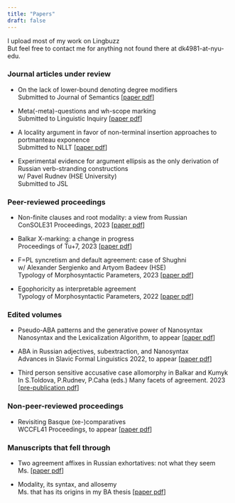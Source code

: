 ```yaml
---
title: "Papers"
draft: false
---
```


I upload most of my work on Lingbuzz\
But feel free to contact me for anything not found there at dk4981-at-nyu-edu.

### Journal articles under review
  + On the lack of lower-bound denoting degree modifiers\
Submitted to Journal of Semantics  [[paper pdf](lowerbound.pdf)] 

+ Meta(-meta)-questions and wh-scope marking\
Submitted to Linguistic Inquiry [[paper pdf](metameta.pdf)] 

+ A locality argument in favor of non-terminal insertion approaches to portmanteau exponence\
Submitted to NLLT [[paper pdf](locality.pdf)]

+ Experimental evidence for argument ellipsis as the only derivation of Russian verb-stranding constructions\
w/ Pavel Rudnev (HSE University)\
Submitted to JSL

### Peer-reviewed proceedings

  + Non-finite clauses and root modality: a view from Russian\
  ConSOLE31 Proceedings, 2023 [[paper pdf](console31.pdf)]

  + Balkar X-marking: a change in progress\
   Proceedings of Tu+7, 2023 [[paper pdf](BalkarX.pdf)]
   
  + F=PL syncretism and default agreement: case of Shughni\
  w/ Alexander Sergienko and Artyom Badeev (HSE)\
  Typology of Morphosyntactic Parameters, 2023 [[paper pdf](TMP22.pdf)] 
   
  + Egophoricity as interpretable agreement  
  Typology of Morphosyntactic Parameters, 2022 [[paper pdf](TMP21.pdf)] 

### Edited volumes

  + Pseudo-ABA patterns and the generative power of Nanosyntax\
  Nanosyntax and the Lexicalization Algorithm, to appear [[paper pdf](nanoPaper.pdf)] 
   
  + ABA in Russian adjectives, subextraction, and Nanosyntax\
    Advances in Slavic Formal Linguistics 2022, to appear [[paper pdf](fdsl2022.pdf)]
   
  + Third person sensitive accusative case allomorphy in Balkar and Kumyk\
  In S.Toldova, P.Rudnev, P.Caha (eds.) Many facets of agreement. 2023\
  [[pre-publication pdf](3PersCase.pdf)]
   
### Non-peer-reviewed proceedings

  + Revisiting Basque (xe-)comparatives\
  WCCFL41 Proceedings, to appear  [[paper pdf](wccfl41.pdf)] 
   
 ### Manuscripts that fell through

+ Two agreement affixes in Russian exhortatives: not what they seem\
  Ms. [[paper pdf](exhortPaper.pdf)]

+ Modality, its syntax, and allosemy\
Ms. that has its origins in my BA thesis [[paper pdf](thesis.pdf)] 

